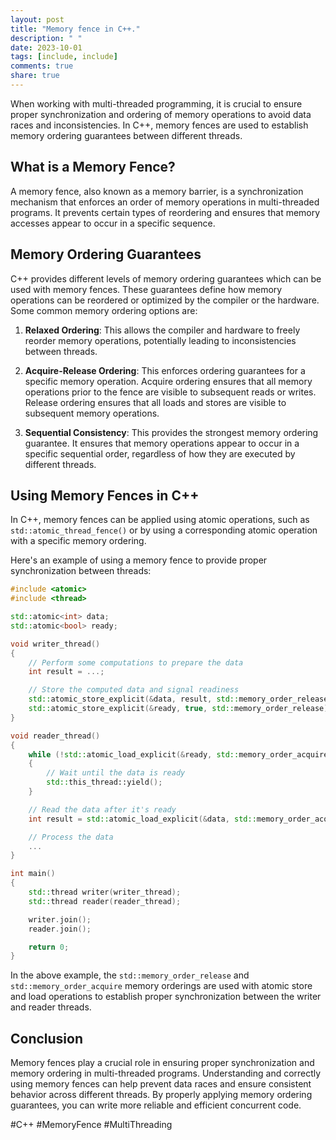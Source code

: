 ```yaml
---
layout: post
title: "Memory fence in C++."
description: " "
date: 2023-10-01
tags: [include, include]
comments: true
share: true
---
```


When working with multi-threaded programming, it is crucial to ensure proper synchronization and ordering of memory operations to avoid data races and inconsistencies. In C++, memory fences are used to establish memory ordering guarantees between different threads.

## What is a Memory Fence?

A memory fence, also known as a memory barrier, is a synchronization mechanism that enforces an order of memory operations in multi-threaded programs. It prevents certain types of reordering and ensures that memory accesses appear to occur in a specific sequence.

## Memory Ordering Guarantees

C++ provides different levels of memory ordering guarantees which can be used with memory fences. These guarantees define how memory operations can be reordered or optimized by the compiler or the hardware. Some common memory ordering options are:

1. **Relaxed Ordering**: This allows the compiler and hardware to freely reorder memory operations, potentially leading to inconsistencies between threads.

2. **Acquire-Release Ordering**: This enforces ordering guarantees for a specific memory operation. Acquire ordering ensures that all memory operations prior to the fence are visible to subsequent reads or writes. Release ordering ensures that all loads and stores are visible to subsequent memory operations.

3. **Sequential Consistency**: This provides the strongest memory ordering guarantee. It ensures that memory operations appear to occur in a specific sequential order, regardless of how they are executed by different threads.

## Using Memory Fences in C++

In C++, memory fences can be applied using atomic operations, such as `std::atomic_thread_fence()` or by using a corresponding atomic operation with a specific memory ordering.

Here's an example of using a memory fence to provide proper synchronization between threads:

```cpp
#include <atomic>
#include <thread>

std::atomic<int> data;
std::atomic<bool> ready;

void writer_thread()
{
    // Perform some computations to prepare the data
    int result = ...;

    // Store the computed data and signal readiness
    std::atomic_store_explicit(&data, result, std::memory_order_release);
    std::atomic_store_explicit(&ready, true, std::memory_order_release);
}

void reader_thread()
{
    while (!std::atomic_load_explicit(&ready, std::memory_order_acquire))
    {
        // Wait until the data is ready
        std::this_thread::yield();
    }

    // Read the data after it's ready
    int result = std::atomic_load_explicit(&data, std::memory_order_acquire);

    // Process the data
    ...
}

int main()
{
    std::thread writer(writer_thread);
    std::thread reader(reader_thread);

    writer.join();
    reader.join();

    return 0;
}
```

In the above example, the `std::memory_order_release` and `std::memory_order_acquire` memory orderings are used with atomic store and load operations to establish proper synchronization between the writer and reader threads.

## Conclusion

Memory fences play a crucial role in ensuring proper synchronization and memory ordering in multi-threaded programs. Understanding and correctly using memory fences can help prevent data races and ensure consistent behavior across different threads. By properly applying memory ordering guarantees, you can write more reliable and efficient concurrent code.

#C++ #MemoryFence #MultiThreading